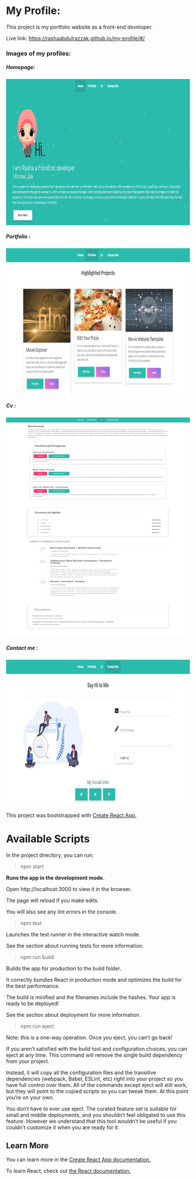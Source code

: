 
# My Profile:

This project is my portfolio website as a front-end developer.

Live link: 
https://rashaabdulrazzak.github.io/my-profile/#/ 

### Images of my profiles:

##### Homepage:

<img src='project-img/home.png' width='600' height='400'>

##### Portfolio :

<img src='project-img/porfolio.png' width='600' height='400'>

##### Cv :

<img src='project-img/cv.png' width='600' height='600'>

##### Contact me :

<img src='project-img/contactme.png' width='600' height='400'>


This project was bootstrapped with [Create React App.](https://github.com/facebook/create-react-app)

# Available Scripts
In the project directory, you can run:

> npm start

**Runs the app in the development mode.**

Open http://localhost:3000 to view it in the browser.


The page will reload if you make edits.

You will also see any lint errors in the console.

> npm test

Launches the test runner in the interactive watch mode.

See the section about running tests for more information.

> npm run build

Builds the app for production to the build folder.

It correctly bundles React in production mode and optimizes the build for the best performance.


The build is minified and the filenames include the hashes.
Your app is ready to be deployed!

See the section about deployment for more information.

> npm run eject

Note: this is a one-way operation. Once you eject, you can’t go back!

If you aren’t satisfied with the build tool and configuration choices, you can eject at any time. This command will remove the single build dependency from your project.

Instead, it will copy all the configuration files and the transitive dependencies (webpack, Babel, ESLint, etc) right into your project so you have full control over them. All of the commands except eject will still work, but they will point to the copied scripts so you can tweak them. At this point you’re on your own.

You don’t have to ever use eject. The curated feature set is suitable for small and middle deployments, and you shouldn’t feel obligated to use this feature. However we understand that this tool wouldn’t be useful if you couldn’t customize it when you are ready for it.

## Learn More
You can learn more in the [Create React App documentation.](https://create-react-app.dev/docs/getting-started/)

To learn React, check out [the React documentation.](https://reactjs.org/)
